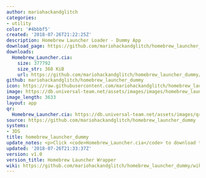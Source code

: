 ```yaml
---
author: mariohackandglitch
categories:
- utility
color: '#4bbbf5'
created: '2018-07-26T21:22:25Z'
description: Homebrew Launcher Loader - Dummy App
download_page: https://github.com/mariohackandglitch/homebrew_launcher_dummy/releases/tag/v1.0
downloads:
  Homebrew_Launcher.cia:
    size: 377792
    size_str: 368 KiB
    url: https://github.com/mariohackandglitch/homebrew_launcher_dummy/releases/download/v1.0/Homebrew_Launcher.cia
github: mariohackandglitch/homebrew_launcher_dummy
icon: https://raw.githubusercontent.com/mariohackandglitch/homebrew_launcher_dummy/master/resources/icon.png
image: https://db.universal-team.net/assets/images/images/homebrew_launcher_dummy.png
image_length: 3633
layout: app
qr:
  Homebrew_Launcher.cia: https://db.universal-team.net/assets/images/qr/homebrew_launcher.cia.png
source: https://github.com/mariohackandglitch/homebrew_launcher_dummy
systems:
- 3DS
title: homebrew_launcher_dummy
update_notes: <p>Click <code>Homebrew_Launcher.cia</code> to download the CIA.</p>
updated: '2018-07-26T21:33:37Z'
version: v1.0
version_title: Homebrew Launcher Wrapper
wiki: https://github.com/mariohackandglitch/homebrew_launcher_dummy/wiki
---
```

